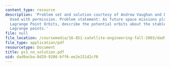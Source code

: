 ```yaml
---
content_type: resource
description: 'Problem set and solution courtesy of Andrew Vaughan and David Woffinden.
  Used with permission. Problem statement: As future space missions plan to utilize
  Lagrange Point Orbits, describe the potential orbits about the stable and unstable
  Lagrange points.'
file: null
file_location: /coursemedia/16-851-satellite-engineering-fall-2003/dad9acba8d299208bff6ee2e151d2cf0_ps1_nn_solution.pdf
file_type: application/pdf
resourcetype: Document
title: ps1_nn_solution.pdf
uid: dad9acba-8d29-9208-bff6-ee2e151d2cf0
---
```

